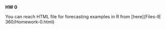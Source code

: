 **HW 0**

You can reach HTML file for forecasting examples in R from [here](Files-IE 360/Homework-0.html)
